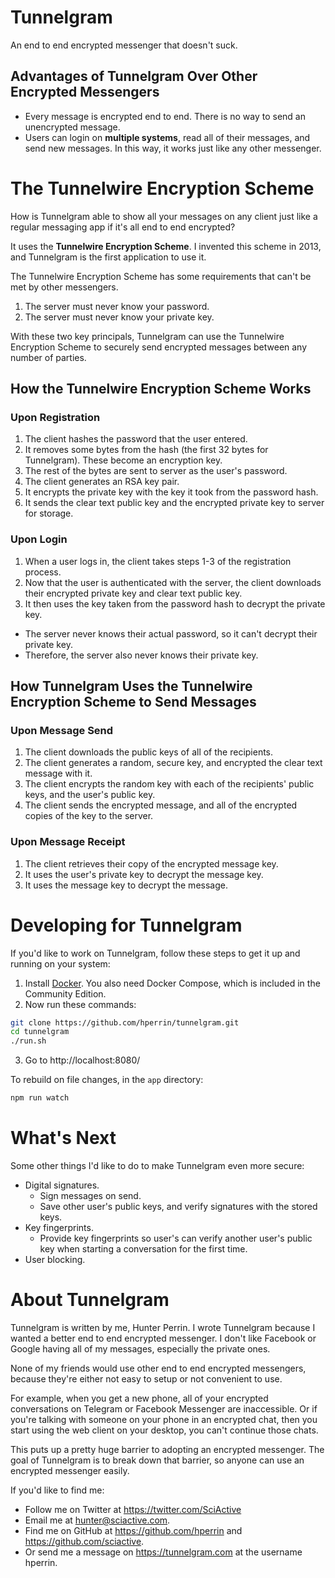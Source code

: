 # Tunnelgram

An end to end encrypted messenger that doesn't suck.

## Advantages of Tunnelgram Over Other Encrypted Messengers

* Every message is encrypted end to end. There is no way to send an unencrypted message.
* Users can login on **multiple systems**, read all of their messages, and send new messages. In this way, it works just like any other messenger.

# The Tunnelwire Encryption Scheme

How is Tunnelgram able to show all your messages on any client just like a regular messaging app if it's all end to end encrypted?

It uses the **Tunnelwire Encryption Scheme**. I invented this scheme in 2013, and Tunnelgram is the first application to use it.

The Tunnelwire Encryption Scheme has some requirements that can't be met by other messengers.

1. The server must never know your password.
2. The server must never know your private key.

With these two key principals, Tunnelgram can use the Tunnelwire Encryption Scheme to securely send encrypted messages between any number of parties.

## How the Tunnelwire Encryption Scheme Works

### Upon Registration

1. The client hashes the password that the user entered.
2. It removes some bytes from the hash (the first 32 bytes for Tunnelgram). These become an encryption key.
3. The rest of the bytes are sent to server as the user's password.
4. The client generates an RSA key pair.
5. It encrypts the private key with the key it took from the password hash.
6. It sends the clear text public key and the encrypted private key to server for storage.

### Upon Login

1. When a user logs in, the client takes steps 1-3 of the registration process.
2. Now that the user is authenticated with the server, the client downloads their encrypted private key and clear text public key.
3. It then uses the key taken from the password hash to decrypt the private key.

* The server never knows their actual password, so it can't decrypt their private key.
* Therefore, the server also never knows their private key.

## How Tunnelgram Uses the Tunnelwire Encryption Scheme to Send Messages

### Upon Message Send

1. The client downloads the public keys of all of the recipients.
2. The client generates a random, secure key, and encrypted the clear text message with it.
3. The client encrypts the random key with each of the recipients' public keys, and the user's public key.
4. The client sends the encrypted message, and all of the encrypted copies of the key to the server.

### Upon Message Receipt

1. The client retrieves their copy of the encrypted message key.
2. It uses the user's private key to decrypt the message key.
3. It uses the message key to decrypt the message.

# Developing for Tunnelgram

If you'd like to work on Tunnelgram, follow these steps to get it up and running on your system:

1. Install [Docker](https://store.docker.com/search?type=edition&offering=community). You also need Docker Compose, which is included in the Community Edition.
2. Now run these commands:
  ```sh
  git clone https://github.com/hperrin/tunnelgram.git
  cd tunnelgram
  ./run.sh
  ```
3. Go to http://localhost:8080/

To rebuild on file changes, in the `app` directory:

```sh
npm run watch
```

# What's Next

Some other things I'd like to do to make Tunnelgram even more secure:

* Digital signatures.
  * Sign messages on send.
  * Save other user's public keys, and verify signatures with the stored keys.
* Key fingerprints.
  * Provide key fingerprints so user's can verify another user's public key when starting a conversation for the first time.
* User blocking.

# About Tunnelgram

Tunnelgram is written by me, Hunter Perrin. I wrote Tunnelgram because I wanted a better end to end encrypted messenger. I don't like Facebook or Google having all of my messages, especially the private ones.

None of my friends would use other end to end encrypted messengers, because they're either not easy to setup or not convenient to use.

For example, when you get a new phone, all of your encrypted conversations on Telegram or Facebook Messenger are inaccessible. Or if you're talking with someone on your phone in an encrypted chat, then you start using the web client on your desktop, you can't continue those chats.

This puts up a pretty huge barrier to adopting an encrypted messenger. The goal of Tunnelgram is to break down that barrier, so anyone can use an encrypted messenger easily.

If you'd like to find me:

* Follow me on Twitter at https://twitter.com/SciActive
* Email me at hunter@sciactive.com.
* Find me on GitHub at https://github.com/hperrin and https://github.com/sciactive.
* Or send me a message on https://tunnelgram.com at the username hperrin.
